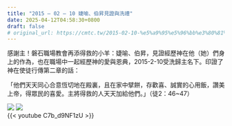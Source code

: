 ```yaml
---
title: "2015 – 02 – 10 婕喻、伯昇見證與洗禮"
date: 2025-04-12T04:58:30+0800
draft: false
# original_url: https://cmtc.tw/2015-02-10-%e5%a9%95%e5%96%bb%e3%80%81%e4%bc%af%e6%98%87%e8%a6%8b%e8%ad%89%e8%88%87%e6%b4%97%e7%a6%ae
---
```




感謝主！磐石職場教會再添得救的小羊：婕喻、伯昇，見證經歷神在他（她）們身上的作為，也在職場中一起經歷神的愛與恩典，2015-2-10受洗歸主名下。印證了神在使徒行傳第二章的話：

「他們天天同心合意恆切地在殿裏，且在家中擘餅，存歡喜、誠實的心用飯，讚美上帝，得眾民的喜愛。主將得救的人天天加給他們。」（徒2：46~47）

![](/images/婕喻伯昇受洗1.jpg)
![](/images/婕喻伯昇受洗2.jpg)
<br>
{{< youtube C7b_d9NF1zU >}}

